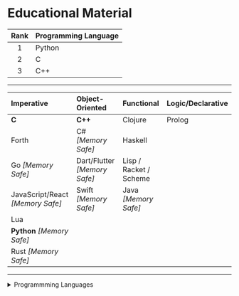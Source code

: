 # Educational Material

| Rank | Programming Language |
|:----:|:---------------------|
| 1    | Python               |
| 2    | C                    |
| 3    | C++                  |

---

| Imperative                       | Object-Oriented              | Functional             | Logic/Declarative |
|:---------------------------------|:-----------------------------|:-----------------------|:------------------|
| **C**                            | **C++**                      | Clojure                | Prolog            |
| Forth                            | C# *[Memory Safe]*           | Haskell                |                   |
| Go *[Memory Safe]*               | Dart/Flutter *[Memory Safe]* | Lisp / Racket / Scheme |                   |
| JavaScript/React *[Memory Safe]* | Swift *[Memory Safe]*        | Java *[Memory Safe]*   |                   |
| Lua                              | | | |
| **Python** *[Memory Safe]*       | | | |
| Rust *[Memory Safe]*             | | | |




---

<details>
  <Summary>Programmming Languages</Summary>

  ## Core
- Python
- C
- C++
- Rust
- Go
- Swift
- Lua
- Haskell
- Dart / Flutter

## Legacy
- Racket
- Lisp
- Clojure
- Prolog
- Forth

</details>
